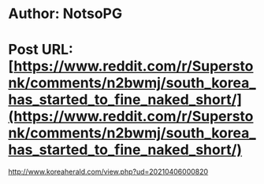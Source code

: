 # Author: NotsoPG
# Post URL: [https://www.reddit.com/r/Superstonk/comments/n2bwmj/south_korea_has_started_to_fine_naked_short/](https://www.reddit.com/r/Superstonk/comments/n2bwmj/south_korea_has_started_to_fine_naked_short/)


http://www.koreaherald.com/view.php?ud=20210406000820